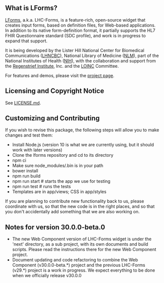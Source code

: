 ## What is LForms?

[LForms](http://lhncbc.github.io/lforms/), a.k.a. LHC-Forms, is a feature-rich,
open-source widget that creates input forms, based on definition files, for
Web-based applications.  In addition to its native form-definition format, it
partially supports the HL7 FHIR Questionnaire standard (SDC profile), and work
is in progress to expand that support.

It is being developed by the Lister Hill National Center for Biomedical
Communications ([LHNCBC](https://lhncbc.nlm.nih.gov)), National Library of
Medicine ([NLM](https://www.nlm.nih.gov)), part of the National Institutes of
Health ([NIH](https://www.nih.gov)), with the collaboration and support from the
[Regenstrief Institute](https://www.regenstrief.org/), Inc. and the
[LOINC](https://loinc.org/) Committee.

For features and demos, please visit the [project
page](http://lhncbc.github.io/lforms/).

## Licensing and Copyright Notice
See [LICENSE.md](LICENSE.md).

## Customizing and Contributing
If you wish to revise this package, the following steps will allow you to make
changes and test them:

* Install Node.js (version 10 is what we are currently using, but it should work with later versions)
* Clone the lforms repository and cd to its directory
* npm ci
* Make sure node_modules/.bin is in your path
* bower install
* npm run build
* npm run start # starts the app we use for testing
* npm run test # runs the tests
* Templates are in app/views; CSS in app/styles

If you are planning to contribute new functionality back to us, please
coordinate with us, so that the new code is in the right places, and so that
you don't accidentally add something that we are also working on.


## Notes for version 30.0.0-beta.0
* The new Web Component version of LHC-Forms widget is under the 'next' directory, 
 as a sub project, with its own documents and build scripts. Please read the 
 instructions there for the new Web Component project.
* Document updating and code refactoring to combine the Web Component 
 (v30.0.0-beta.\*) project and the previous LHC-Forms (v29.\*) project is a work in progress. 
We expect everything to be done when we officially release v30.0.0